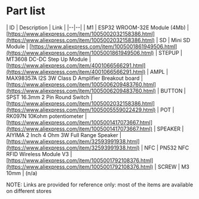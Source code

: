# Part list
| ID | Description | Link | 
|--|--|
| M1 | ESP32 WROOM-32E Module (4Mb) | [https://www.aliexpress.com/item/1005002032158386.html](https://www.aliexpress.com/item/1005002032158386.html)
| SD | Mini SD Module | [https://www.aliexpress.com/item/1005001861949506.html](https://www.aliexpress.com/item/1005001861949506.html)
| STEPUP | MT3608 DC-DC Step Up Module | [https://www.aliexpress.com/item/4001066566291.html](https://www.aliexpress.com/item/4001066566291.html)
| AMPL | MAX98357A I2S 3W Class D Amplifier Breakout board | [https://www.aliexpress.com/item/1005006209483760.html](https://www.aliexpress.com/item/1005006209483760.html)
| BUTTON | SPST 16.3mm 2 Pin Round Switch  | [https://www.aliexpress.com/item/1005002032158386.html](https://www.aliexpress.com/item/1005005559022429.html)
| POT | RK097N 10Kohm potentiometer  | [https://www.aliexpress.com/item/1005001417073667.html](https://www.aliexpress.com/item/1005001417073667.html)
| SPEAKER | AIYIMA 2 Inch 4 Ohm 3W Full Range Speaker | [https://www.aliexpress.com/item/32593991938.html](https://www.aliexpress.com/item/32593991938.html)
| NFC | PN532 NFC RFID Wireless Module V3 | [https://www.aliexpress.com/item/1005001792108376.html](https://www.aliexpress.com/item/1005001792108376.html)
| SCREW | M3 10mm | (n/a)

NOTE: Links are provided for reference only: most of the items are available on different stores
